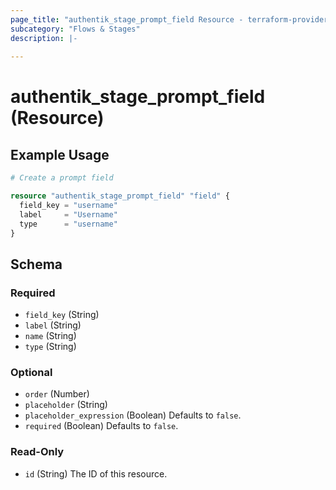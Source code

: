 ```yaml
---
page_title: "authentik_stage_prompt_field Resource - terraform-provider-authentik"
subcategory: "Flows & Stages"
description: |-
  
---
```


# authentik_stage_prompt_field (Resource)



## Example Usage

```terraform
# Create a prompt field

resource "authentik_stage_prompt_field" "field" {
  field_key = "username"
  label     = "Username"
  type      = "username"
}
```

<!-- schema generated by tfplugindocs -->
## Schema

### Required

- `field_key` (String)
- `label` (String)
- `name` (String)
- `type` (String)

### Optional

- `order` (Number)
- `placeholder` (String)
- `placeholder_expression` (Boolean) Defaults to `false`.
- `required` (Boolean) Defaults to `false`.

### Read-Only

- `id` (String) The ID of this resource.


